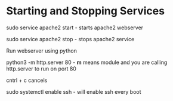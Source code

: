 # Starting and Stopping Services

sudo service apache2 start - starts apache2 webserver

sudo service apache2 stop - stops apache2 service



Run webserver using python

python3 -m http.server 80 - **m** means module and you are calling http.server to run on port 80

cntrl + c cancels&#x20;

sudo systemctl enable ssh - will enable ssh every boot
